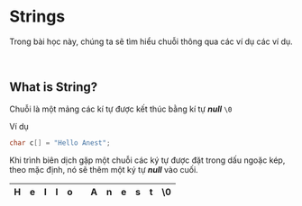 
# Strings

Trong bài học này, chúng ta sẽ tìm hiểu chuỗi thông qua các ví dụ các ví dụ.

<br />

## What is String?

Chuỗi là một mảng các kí tự được kết thúc bằng kí tự ***null*** `\0`

Ví dụ

```c
char c[] = "Hello Anest";
```

Khi trình biên dịch gặp một chuỗi các ký tự được đặt trong dấu ngoặc kép,  theo mặc định, nó sẽ thêm một ký tự ***null*** vào cuối.

| H | e |	l | l | o |  | A | n | e | s | t | \0 |
| - | :-: | - | - | - | - | - | - | - | - | - | - |   


<br />


